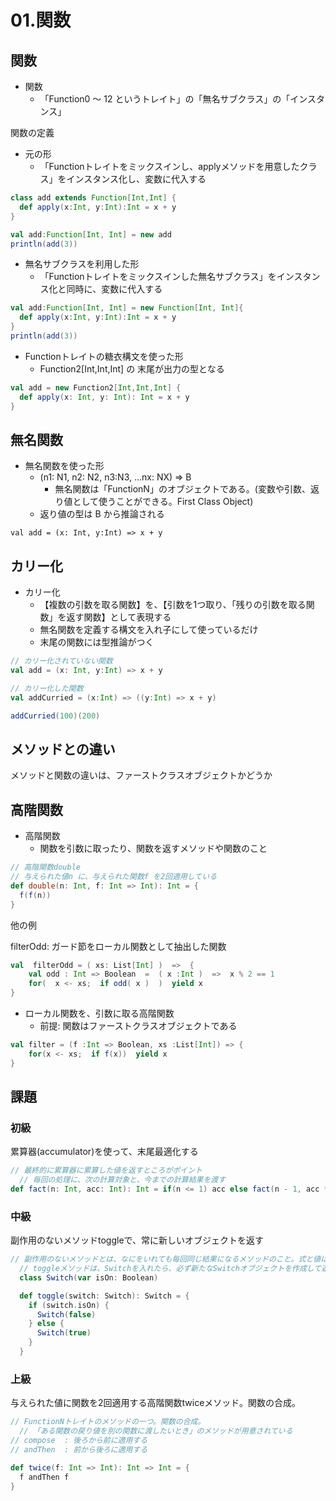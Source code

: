 # 01.関数

## 関数

- 関数
  - 「Function0 〜 12 というトレイト」の「無名サブクラス」の「インスタンス」

関数の定義

- 元の形
  - 「Functionトレイトをミックスインし、applyメソッドを用意したクラス」をインスタンス化し、変数に代入する

```scala
class add extends Function[Int,Int] {
  def apply(x:Int, y:Int):Int = x + y
}

val add:Function[Int, Int] = new add
println(add(3))
```

- 無名サブクラスを利用した形
  - 「Functionトレイトをミックスインした無名サブクラス」をインスタンス化と同時に、変数に代入する

```scala
val add:Function[Int, Int] = new Function[Int, Int]{
  def apply(x:Int, y:Int):Int = x + y
}
println(add(3))
```

- Functionトレイトの糖衣構文を使った形
  - Function2[Int,Int,Int] の 末尾が出力の型となる

```scala
val add = new Function2[Int,Int,Int] {
  def apply(x: Int, y: Int): Int = x + y
}
```

## 無名関数

- 無名関数を使った形
  - (n1: N1, n2: N2, n3:N3, ...nx: NX) => B
    - 無名関数は「FunctionN」のオブジェクトである。(変数や引数、返り値として使うことができる。First Class Object)
  - 返り値の型は B から推論される

``val add = (x: Int, y:Int) => x + y``

## カリー化

- カリー化
  - 【複数の引数を取る関数】を、【引数を1つ取り、「残りの引数を取る関数」を返す関数】として表現する
  - 無名関数を定義する構文を入れ子にして使っているだけ
  - 末尾の関数には型推論がつく

```scala
// カリー化されていない関数
val add = (x: Int, y:Int) => x + y

// カリー化した関数
val addCurried = (x:Int) => ((y:Int) => x + y)

addCurried(100)(200)
```

## メソッドとの違い

メソッドと関数の違いは、ファーストクラスオブジェクトかどうか

## 高階関数

- 高階関数
  - 関数を引数に取ったり、関数を返すメソッドや関数のこと

```scala
// 高階関数double
// 与えられた値n に、与えられた関数f を2回適用している
def double(n: Int, f: Int => Int): Int = {
  f(f(n))
}
```

他の例

filterOdd: ガード節をローカル関数として抽出した関数

```scala
val  filterOdd = ( xs: List[Int] )  =>  { 
    val odd : Int => Boolean  =  ( x :Int )  =>  x % 2 == 1
    for(  x <- xs;  if odd( x )  )  yield x
}
```

- ローカル関数を、引数に取る高階関数
  - 前提: 関数はファーストクラスオブジェクトである

```scala
val filter = (f :Int => Boolean, xs :List[Int]) => { 
    for(x <- xs;  if f(x))  yield x 
}
```

## 課題

### 初級

累算器(accumulator)を使って、末尾最適化する

```scala
// 最終的に累算器に累算した値を返すところがポイント
  // 毎回の処理に、次の計算対象と、今までの計算結果を渡す
def fact(n: Int, acc: Int): Int = if(n <= 1) acc else fact(n - 1, acc * n)
```

### 中級

副作用のないメソッドtoggleで、常に新しいオブジェクトを返す

```scala
// 副作用のないメソッドとは、なにをいれても毎回同じ結果になるメソッドのこと。式と値は交換可能になる。
  // toggleメソッドは、Switchを入れたら、必ず新たなSwitchオブジェクトを作成して返す
  class Switch(var isOn: Boolean)

  def toggle(switch: Switch): Switch = {
    if (switch.isOn) {
      Switch(false)
    } else {
      Switch(true)
    }
  }
```

### 上級

与えられた値に関数を2回適用する高階関数twiceメソッド。関数の合成。

```scala
// FunctionNトレイトのメソッドの一つ。関数の合成。
  // 「ある関数の戻り値を別の関数に渡したいとき」のメソッドが用意されている
// compose  : 後ろから前に適用する
// andThen  : 前から後ろに適用する

def twice(f: Int => Int): Int => Int = {
  f andThen f
}
```